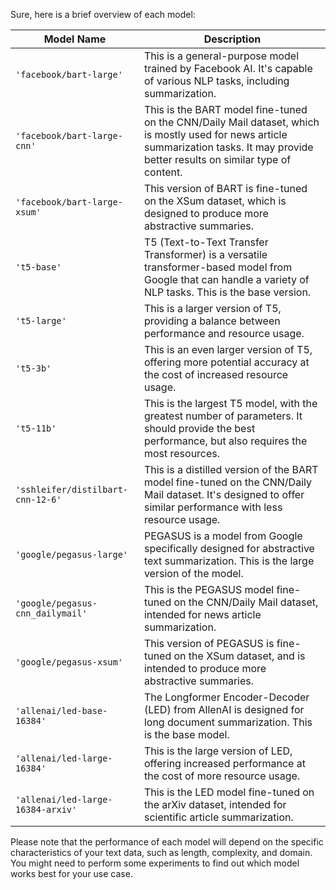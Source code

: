 Sure, here is a brief overview of each model:

| Model Name | Description |
|---|---|
|`'facebook/bart-large'`| This is a general-purpose model trained by Facebook AI. It's capable of various NLP tasks, including summarization.|
|`'facebook/bart-large-cnn'`| This is the BART model fine-tuned on the CNN/Daily Mail dataset, which is mostly used for news article summarization tasks. It may provide better results on similar type of content.|
|`'facebook/bart-large-xsum'`| This version of BART is fine-tuned on the XSum dataset, which is designed to produce more abstractive summaries.|
|`'t5-base'`| T5 (Text-to-Text Transfer Transformer) is a versatile transformer-based model from Google that can handle a variety of NLP tasks. This is the base version.|
|`'t5-large'`| This is a larger version of T5, providing a balance between performance and resource usage.|
|`'t5-3b'`| This is an even larger version of T5, offering more potential accuracy at the cost of increased resource usage.|
|`'t5-11b'`| This is the largest T5 model, with the greatest number of parameters. It should provide the best performance, but also requires the most resources.|
|`'sshleifer/distilbart-cnn-12-6'`| This is a distilled version of the BART model fine-tuned on the CNN/Daily Mail dataset. It's designed to offer similar performance with less resource usage.|
|`'google/pegasus-large'`| PEGASUS is a model from Google specifically designed for abstractive text summarization. This is the large version of the model.|
|`'google/pegasus-cnn_dailymail'`| This is the PEGASUS model fine-tuned on the CNN/Daily Mail dataset, intended for news article summarization.|
|`'google/pegasus-xsum'`| This version of PEGASUS is fine-tuned on the XSum dataset, and is intended to produce more abstractive summaries.|
|`'allenai/led-base-16384'`| The Longformer Encoder-Decoder (LED) from AllenAI is designed for long document summarization. This is the base model.|
|`'allenai/led-large-16384'`| This is the large version of LED, offering increased performance at the cost of more resource usage.|
|`'allenai/led-large-16384-arxiv'`| This is the LED model fine-tuned on the arXiv dataset, intended for scientific article summarization.|

Please note that the performance of each model will depend on the specific characteristics of your text data, such as length, complexity, and domain. You might need to perform some experiments to find out which model works best for your use case.
